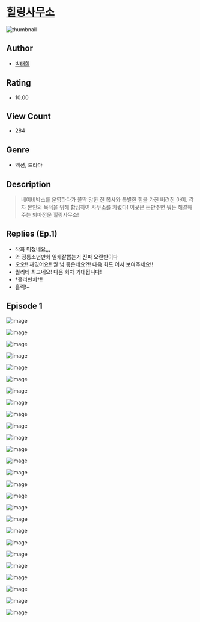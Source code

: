 # [힐링사무소](https://comic.naver.com/challenge/list?titleId=811328)
![thumbnail](https://image-comic.pstatic.net/user_contents_data/challenge_comic/2023/05/25/311635/upload_3703474446816000304_480x623.jpeg)

## Author
- [박태희](https://comic.naver.com/artistTitle?id=311635)

## Rating
- 10.00

## View Count
- 284

## Genre
- 액션, 드라마

## Description
> 베이비박스를 운영하다가 쫄딱 망한 전 목사와 특별한 힘을 가진 버려진 아이. 각자 본인의 목적을 위해 합심하여 사무소를 차렸다! 이곳은 돈만주면 뭐든 해결해주는 퇴마전문 힐링사무소!

## Replies (Ep.1)
- 작화 미쳤네요,,,
- 와 정통소년만화 일케잘뽑는거 진짜 오랜만이다
- 오오!! 재밌어요!! 퀄 넘 좋은데요?!! 다음 화도 어서 보여주세요!!
- 퀄리티 최고네요! 다음 회차 기대됩니다!
- †홀리펀치†!!
- 홀릭!~

## Episode 1
![image](https://image-comic.pstatic.net/user_contents_data/challenge_comic/2023/05/25/311635/upload_3618753563437774389.jpeg)

![image](https://image-comic.pstatic.net/user_contents_data/challenge_comic/2023/05/25/311635/upload_4062637613140488248.jpeg)

![image](https://image-comic.pstatic.net/user_contents_data/challenge_comic/2023/05/25/311635/upload_3763097458485834081.jpeg)

![image](https://image-comic.pstatic.net/user_contents_data/challenge_comic/2023/05/25/311635/upload_4121409593378355248.jpeg)

![image](https://image-comic.pstatic.net/user_contents_data/challenge_comic/2023/05/25/311635/upload_7234526361161381686.jpeg)

![image](https://image-comic.pstatic.net/user_contents_data/challenge_comic/2023/05/25/311635/upload_3703758133670393956.jpeg)

![image](https://image-comic.pstatic.net/user_contents_data/challenge_comic/2023/05/25/311635/upload_7365416408612747364.jpeg)

![image](https://image-comic.pstatic.net/user_contents_data/challenge_comic/2023/05/25/311635/upload_7089337847859327543.jpeg)

![image](https://image-comic.pstatic.net/user_contents_data/challenge_comic/2023/05/25/311635/upload_3618134765940650803.jpeg)

![image](https://image-comic.pstatic.net/user_contents_data/challenge_comic/2023/05/25/311635/upload_3846748289453472054.jpeg)

![image](https://image-comic.pstatic.net/user_contents_data/challenge_comic/2023/05/25/311635/upload_3919318268797858146.jpeg)

![image](https://image-comic.pstatic.net/user_contents_data/challenge_comic/2023/05/25/311635/upload_4121975866867869030.jpeg)

![image](https://image-comic.pstatic.net/user_contents_data/challenge_comic/2023/05/25/311635/upload_7076618899276574776.jpeg)

![image](https://image-comic.pstatic.net/user_contents_data/challenge_comic/2023/05/25/311635/upload_7005177908728969060.jpeg)

![image](https://image-comic.pstatic.net/user_contents_data/challenge_comic/2023/05/25/311635/upload_3486972910708876855.jpeg)

![image](https://image-comic.pstatic.net/user_contents_data/challenge_comic/2023/05/25/311635/upload_4135492151194957362.jpeg)

![image](https://image-comic.pstatic.net/user_contents_data/challenge_comic/2023/05/25/311635/upload_3834589912089638241.jpeg)

![image](https://image-comic.pstatic.net/user_contents_data/challenge_comic/2023/05/25/311635/upload_3774970198988448610.jpeg)

![image](https://image-comic.pstatic.net/user_contents_data/challenge_comic/2023/05/25/311635/upload_7076336307625289268.jpeg)

![image](https://image-comic.pstatic.net/user_contents_data/challenge_comic/2023/05/25/311635/upload_3906083452434657382.jpeg)

![image](https://image-comic.pstatic.net/user_contents_data/challenge_comic/2023/05/25/311635/upload_7364620581271003492.jpeg)

![image](https://image-comic.pstatic.net/user_contents_data/challenge_comic/2023/05/25/311635/upload_3847306880786916406.jpeg)

![image](https://image-comic.pstatic.net/user_contents_data/challenge_comic/2023/05/25/311635/upload_3474022858531878194.jpeg)

![image](https://image-comic.pstatic.net/user_contents_data/challenge_comic/2023/05/25/311635/upload_3761130427019060275.jpeg)

![image](https://image-comic.pstatic.net/user_contents_data/challenge_comic/2023/05/25/311635/upload_4062864996457525814.jpeg)

![image](https://image-comic.pstatic.net/user_contents_data/challenge_comic/2023/05/25/311635/upload_7291720756967585847.jpeg)
